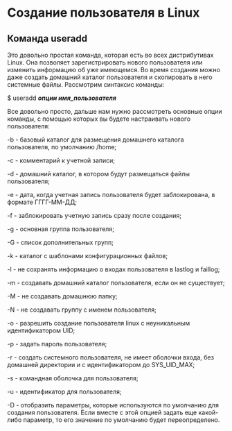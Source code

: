 # Создание пользователя в Linux

## Команда useradd
Это довольно простая команда, которая есть во всех дистрибутивах Linux. Она позволяет зарегистрировать нового пользователя или изменить информацию об уже имеющемся. Во время создания можно даже создать домашний каталог пользователя и скопировать в него системные файлы. Рассмотрим синтаксис команды:

$ useradd ***опции имя_пользователя***

Все довольно просто, дальше нам нужно рассмотреть основные опции команды, с помощью которых вы будете настраивать нового пользователя:

-b - базовый каталог для размещения домашнего каталога пользователя, по умолчанию /home;

-c - комментарий к учетной записи;

-d - домашний каталог, в котором будут размещаться файлы пользователя;

-e - дата, когда учетная запись пользователя будет заблокирована, в формате ГГГГ-ММ-ДД;

-f - заблокировать учетную запись сразу после создания;

-g - основная группа пользователя;

-G - список дополнительных групп;

-k - каталог с шаблонами конфигурационных файлов;

-l - не сохранять информацию о входах пользователя в lastlog и faillog;

-m - создавать домашний каталог пользователя, если он не существует;

-M - не создавать домашнюю папку;

-N - не создавать группу с именем пользователя;

-o - разрешить создание пользователя linux с неуникальным идентификатором UID;

-p - задать пароль пользователя;

-r - создать системного пользователя, не имеет оболочки входа, без домашней директории и с идентификатором до SYS_UID_MAX;

-s - командная оболочка для пользователя;

-u - идентификатор для пользователя;

-D - отобразить параметры, которые используются по умолчанию для создания пользователя. Если вместе с этой опцией задать еще какой-либо параметр, то его значение по умолчанию будет переопределено.
